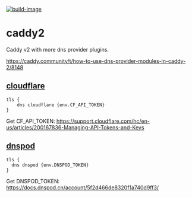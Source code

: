 [![build-image](https://github.com/colachg/caddy2/actions/workflows/build.yml/badge.svg)](https://github.com/colachg/caddy2/actions/workflows/build.yml)
# caddy2
Caddy v2 with more dns provider plugins.

https://caddy.community/t/how-to-use-dns-provider-modules-in-caddy-2/8148

## [cloudflare](https://github.com/caddy-dns/cloudflare) 
```
tls {
	dns cloudflare {env.CF_API_TOKEN}
}

```
Get CF_API_TOKEN: https://support.cloudflare.com/hc/en-us/articles/200167836-Managing-API-Tokens-and-Keys

## [dnspod](https://github.com/caddy-dns/dnspod)
```Caddyfile
tls {
  dns dnspod {env.DNSPOD_TOKEN}
}
```
Get DNSPOD_TOKEN:
https://docs.dnspod.cn/account/5f2d466de8320f1a740d9ff3/